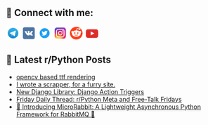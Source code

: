 ## 🔎 Connect with me:
[<img src="https://github.com/bullbesh/bullbesh/blob/main/images/Telegram.png" width="32" height="32" />](https://t.me/bullbesh)
[<img src="https://github.com/bullbesh/bullbesh/blob/main/images/VK.png" width="32" height="32" />](https://vk.com/bullbesh)
[<img src="https://github.com/bullbesh/bullbesh/blob/main/images/Twitter.png" width="32" height="32" />](https://twitter.com/bullbesh1)
[<img src="https://github.com/bullbesh/bullbesh/blob/main/images/Instagram.png" width="32" height="32" />](https://www.instagram.com/bullbesh)
[<img src="https://github.com/bullbesh/bullbesh/blob/main/images/Reddit.png" width="32" height="32" />](https://www.reddit.com/user/bullbesh)
[<img src="https://github.com/bullbesh/bullbesh/blob/main/images/YouTube.png" width="32" height="32" />](https://www.youtube.com/channel/UCtfjRs6uzgq5mfm8S06WTcg)

## 📕 Latest r/Python Posts
<!-- BLOG-POST-LIST:START -->
- [opencv based ttf rendering](https://www.reddit.com/r/Python/comments/1ez8w02/opencv_based_ttf_rendering/)
- [I wrote a scrapper, for a furry site.](https://www.reddit.com/r/Python/comments/1ez6c0z/i_wrote_a_scrapper_for_a_furry_site/)
- [New Django Library: Django Action Triggers](https://www.reddit.com/r/Python/comments/1eyz2pp/new_django_library_django_action_triggers/)
- [Friday Daily Thread: r/Python Meta and Free-Talk Fridays](https://www.reddit.com/r/Python/comments/1eyykga/friday_daily_thread_rpython_meta_and_freetalk/)
- [🚀 Introducing MicroRabbit: A Lightweight Asynchronous Python Framework for RabbitMQ 🚀](https://www.reddit.com/r/Python/comments/1eyxyx7/introducing_microrabbit_a_lightweight/)
<!-- BLOG-POST-LIST:END -->

